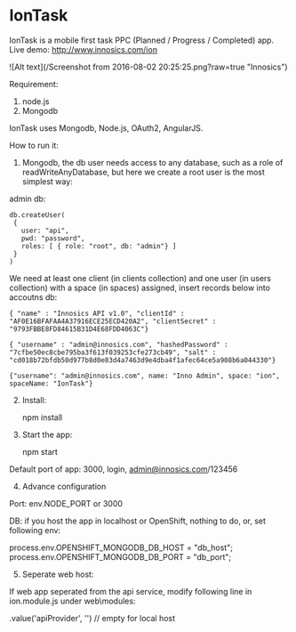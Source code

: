 # IonTask

IonTask is a mobile first task PPC (Planned / Progress / Completed) app. Live demo: http://www.innosics.com/ion

![Alt text](/Screenshot from 2016-08-02 20:25:25.png?raw=true "Innosics")

Requirement:

1. node.js
2. Mongodb

IonTask uses Mongodb, Node.js, OAuth2, AngularJS.

How to run it:

1. Mongodb, the db user needs access to any database, such as a role of readWriteAnyDatabase, but here we create a root user is the most simplest way:

  admin db:
  
    db.createUser(
     {
       user: "api",
       pwd: "password",
       roles: [ { role: "root", db: "admin"} ]
     }
    )
  
  We need at least one client (in clients collection) and one user (in users collection) with a space (in spaces) assigned, insert records below into accoutns db:
    
    { "name" : "Innosics API v1.0", "clientId" : "AF0E16BFAFAA4A37916ECE25ECD420A2", "clientSecret" : "9793FBBE8FD84615B31D4E68FDD4063C"}
  
    { "username" : "admin@innosics.com", "hashedPassword" : "7cfbe50ec8cbe795ba3f613f039253cfe273cb49", "salt" : "cd018b72bfdb50d977b8d0e83d4a7463d9e4dba4f1afec64ce5a908b6a044330"}
    
    {"username": "admin@innosics.com", name: "Inno Admin", space: "ion", spaceName: "IonTask"}  

2. Install:
  
    npm install

3. Start the app:

    npm start

  Default port of app: 3000, login, admin@innosics.com/123456

4. Advance configuration

  Port: env.NODE_PORT or 3000
  
  DB: if you host the app in localhost or OpenShift, nothing to do, or, set following env:
  
  process.env.OPENSHIFT_MONGODB_DB_HOST = "db_host";
  process.env.OPENSHIFT_MONGODB_DB_PORT = "db_port";
  
5. Seperate web host:

  If web app seperated from the api service, modify following line in ion.module.js under web\modules:
  
  .value('apiProvider', '') // empty for local host
  
  
